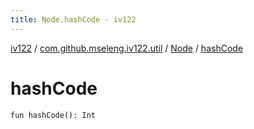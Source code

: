 ```yaml
---
title: Node.hashCode - iv122
---
```


[iv122](../../index.md) / [com.github.mseleng.iv122.util](../index.md) / [Node](index.md) / [hashCode](.)

# hashCode

`fun hashCode(): Int`